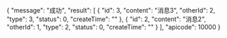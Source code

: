 {
    "message": "成功",
    "result": [
        {
            "id": 3,
            "content": "消息3",
            "otherId": 2,
            "type": 3,
            "status": 0,
            "createTime": ""
        },
        {
            "id": 2,
            "content": "消息2",
            "otherId": 1,
            "type": 2,
            "status": 0,
            "createTime": ""
        }
    ],
    "apicode": 10000
}
